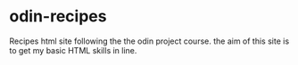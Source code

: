 # odin-recipes

Recipes html site following the the odin project course. the aim of this site is to get my basic HTML skills in line.
